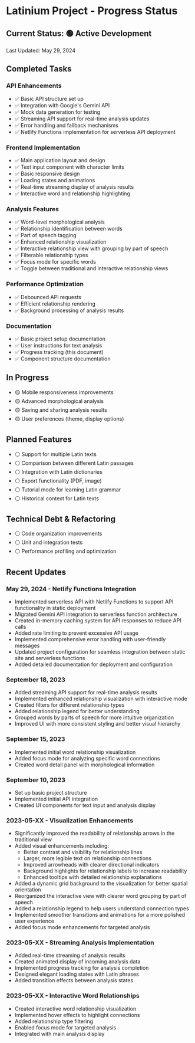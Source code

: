 # Latinium Project - Progress Status

## Current Status: 🟢 Active Development

Last Updated: May 29, 2024

## Completed Tasks

### API Enhancements
- ✅ Basic API structure set up
- ✅ Integration with Google's Gemini API
- ✅ Mock data generation for testing
- ✅ Streaming API support for real-time analysis updates
- ✅ Error handling and fallback mechanisms
- ✅ Netlify Functions implementation for serverless API deployment

### Frontend Implementation
- ✅ Main application layout and design
- ✅ Text input component with character limits
- ✅ Basic responsive design
- ✅ Loading states and animations
- ✅ Real-time streaming display of analysis results
- ✅ Interactive word and relationship highlighting

### Analysis Features
- ✅ Word-level morphological analysis
- ✅ Relationship identification between words
- ✅ Part of speech tagging
- ✅ Enhanced relationship visualization
- ✅ Interactive relationship view with grouping by part of speech
- ✅ Filterable relationship types
- ✅ Focus mode for specific words
- ✅ Toggle between traditional and interactive relationship views

### Performance Optimization
- ✅ Debounced API requests
- ✅ Efficient relationship rendering
- ✅ Background processing of analysis results

### Documentation
- ✅ Basic project setup documentation
- ✅ User instructions for text analysis
- ✅ Progress tracking (this document)
- ✅ Component structure documentation

## In Progress
- 🟡 Mobile responsiveness improvements
- 🟡 Advanced morphological analysis
- 🟡 Saving and sharing analysis results
- 🟡 User preferences (theme, display options)

## Planned Features
- ⚪ Support for multiple Latin texts
- ⚪ Comparison between different Latin passages
- ⚪ Integration with Latin dictionaries
- ⚪ Export functionality (PDF, image)
- ⚪ Tutorial mode for learning Latin grammar
- ⚪ Historical context for Latin texts

## Technical Debt & Refactoring
- ⚪ Code organization improvements
- ⚪ Unit and integration tests
- ⚪ Performance profiling and optimization

## Recent Updates

### May 29, 2024 - Netlify Functions Integration
- Implemented serverless API with Netlify Functions to support API functionality in static deployment
- Migrated Gemini API integration to serverless function architecture
- Created in-memory caching system for API responses to reduce API calls
- Added rate limiting to prevent excessive API usage
- Implemented comprehensive error handling with user-friendly messages
- Updated project configuration for seamless integration between static site and serverless functions
- Added detailed documentation for deployment and configuration

### September 18, 2023
- Added streaming API support for real-time analysis results
- Implemented enhanced relationship visualization with interactive mode
- Created filters for different relationship types
- Added relationship legend for better understanding
- Grouped words by parts of speech for more intuitive organization
- Improved UI with more consistent styling and better visual hierarchy

### September 15, 2023
- Implemented initial word relationship visualization
- Added focus mode for analyzing specific word connections
- Created word detail panel with morphological information

### September 10, 2023
- Set up basic project structure
- Implemented initial API integration
- Created UI components for text input and analysis display

### 2023-05-XX - Visualization Enhancements
- Significantly improved the readability of relationship arrows in the traditional view
- Added visual enhancements including:
  - Better contrast and visibility for relationship lines
  - Larger, more legible text on relationship connections
  - Improved arrowheads with clearer directional indicators
  - Background highlights for relationship labels to increase readability
  - Enhanced tooltips with detailed relationship explanations
- Added a dynamic grid background to the visualization for better spatial orientation
- Reorganized the interactive view with clearer word grouping by part of speech
- Added a relationship legend to help users understand connection types
- Implemented smoother transitions and animations for a more polished user experience
- Added focus mode enhancements for targeted analysis

### 2023-05-XX - Streaming Analysis Implementation
- Added real-time streaming of analysis results
- Created animated display of incoming analysis data
- Implemented progress tracking for analysis completion
- Designed elegant loading states with Latin phrases
- Added transition effects between analysis states

### 2023-05-XX - Interactive Word Relationships
- Created interactive word relationship visualization
- Implemented hover effects to highlight connections
- Added relationship type filtering
- Enabled focus mode for targeted analysis
- Integrated with main analysis display 
